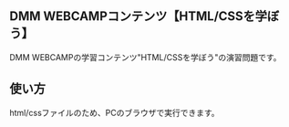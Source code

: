 ## DMM WEBCAMPコンテンツ【HTML/CSSを学ぼう】
DMM WEBCAMPの学習コンテンツ"HTML/CSSを学ぼう"の演習問題です。

## 使い方
html/cssファイルのため、PCのブラウザで実行できます。